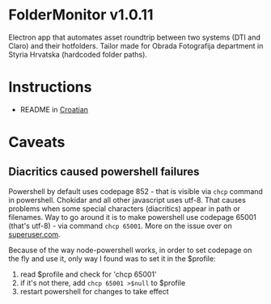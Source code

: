 # FolderMonitor v1.0.11

Electron app that automates asset roundtrip between two systems (DTI and Claro) and their hotfolders. Tailor made for Obrada Fotografija department in Styria Hrvatska (hardcoded folder paths).

# Instructions
- README in [Croatian](./README.hr.md)

# Caveats

## Diacritics caused powershell failures
Powershell by default uses codepage 852 - that is visible via `chcp` command in powershell. Chokidar and all other javascript uses utf-8. That causes problems when some special characters (diacritics) appear in path or filenames. Way to go around it is to make powershell use codepage 65001 (that's utf-8) - via command `chcp 65001`. More on the issue over on [superuser.com](https://superuser.com/questions/269818/change-default-code-page-of-windows-console-to-utf-8).

Because of the way node-powershell works, in order to set codepage on the fly and use it, only way I found was to set it in the $profile:
1. read $profile and check for 'chcp 65001'
2. if it's not there, add `chcp 65001 >$null` to $profile
3. restart powershell for changes to take effect
